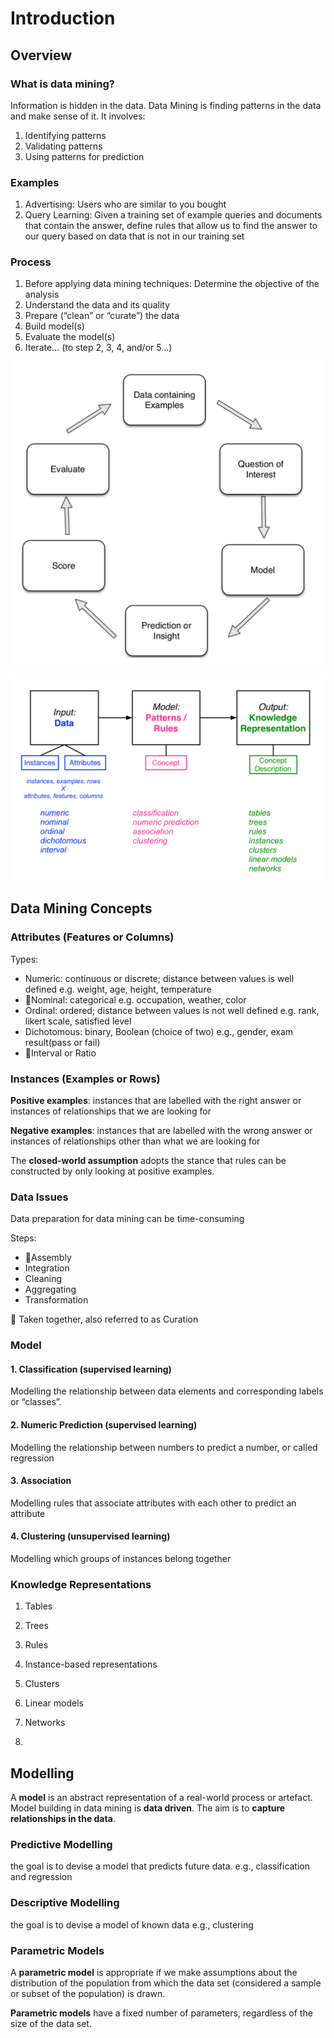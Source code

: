 # Introduction

## Overview

### What is data mining?

Information is hidden in the data. Data Mining is finding patterns in the data and make sense of it. It involves:
1. Identifying patterns
2. Validating patterns
3. Using patterns for prediction

### Examples

1. Advertising: Users who are similar to you bought
2. Query Learning: Given a training set of example queries and documents that contain the answer, define rules that allow us to find the answer to our query based on data that is not in our training set

### Process

1. Before applying data mining techniques: Determine the objective of the analysis
2. Understand the data and its quality
3. Prepare (“clean” or “curate”) the data
4. Build model(s)
5. Evaluate the model(s)
6. Iterate... (to step 2, 3, 4, and/or 5...)

![](./images/processing.png)

![](./images/data_mining.png)



## Data Mining Concepts

### Attributes (Features or Columns)

Types:
- Numeric: continuous or discrete; distance between values is well defined
		e.g. weight, age, height, temperature
- 􏰀Nominal: categorical
		e.g. occupation, weather, color
- Ordinal: ordered; distance between values is not well defined
		e.g. rank, likert scale, satisfied level
- Dichotomous: binary, Boolean (choice of two)
		e.g., gender, exam result(pass or fail)
- 􏰀Interval or Ratio



### Instances (Examples or Rows)

**Positive examples**: instances that are labelled with the right answer or instances of relationships that we are looking for

**Negative examples**: instances that are labelled with the wrong answer or instances of relationships other than what we are looking for

The **closed-world assumption** adopts the stance that rules can be constructed by only looking at positive examples.



### Data Issues

Data preparation for data mining can be time-consuming

Steps:
- 􏰀Assembly
- Integration
- Cleaning
- Aggregating
- Transformation

􏰀 Taken together, also referred to as Curation



### Model

#### 1. Classification (**supervised learning**)
Modelling the relationship between data elements and corresponding labels or “classes”.

#### 2. Numeric Prediction  (**supervised learning**)
Modelling the relationship between numbers to predict a number, or called regression

#### 3. Association
Modelling rules that associate attributes with each other to predict an attribute

#### 4. Clustering (**unsupervised learning**)
Modelling which groups of instances belong together



### Knowledge Representations

1. Tables
2. Trees
3. Rules
4. Instance-based representations
5. Clusters
6. Linear models
7. Networks



































3. 


## Modelling

A **model** is an abstract representation of a real-world process or artefact. Model building in data mining is **data driven**. The aim is to **capture relationships in the data**.

### Predictive Modelling
the goal is to devise a model that predicts future data.
e.g., classification and regression

### Descriptive Modelling
the goal is to devise a model of known data
e.g., clustering

### Parametric Models
A **parametric model** is appropriate if we make assumptions about the distribution of the population from which the data set (considered a sample or subset of the population) is drawn.

**Parametric models** have a fixed number of parameters, regardless of the size of the data set.


